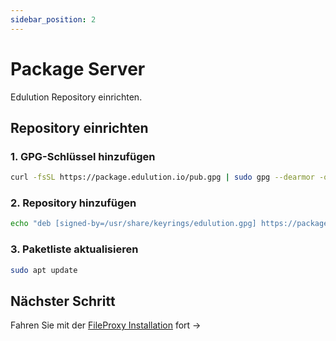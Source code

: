```yaml
---
sidebar_position: 2
---
```


# Package Server

Edulution Repository einrichten.

## Repository einrichten

### 1. GPG-Schlüssel hinzufügen

```bash
curl -fsSL https://package.edulution.io/pub.gpg | sudo gpg --dearmor -o /usr/share/keyrings/edulution.gpg
```

### 2. Repository hinzufügen

```bash
echo "deb [signed-by=/usr/share/keyrings/edulution.gpg] https://package.edulution.io/ nobel main" | sudo tee /etc/apt/sources.list.d/edulution.list
```

### 3. Paketliste aktualisieren

```bash
sudo apt update
```

## Nächster Schritt

Fahren Sie mit der [FileProxy Installation](./installation) fort →
